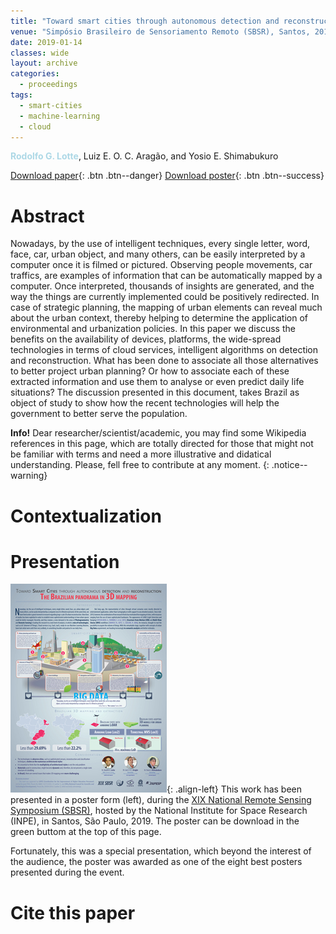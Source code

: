 ```yaml
---
title: "Toward smart cities through autonomous detection and reconstruction: the brazilian panorama on the 3D mapping"
venue: "Simpósio Brasileiro de Sensoriamento Remoto (SBSR), Santos, 2019"
date: 2019-01-14
classes: wide
layout: archive
categories:
  - proceedings
tags:  
  - smart-cities
  - machine-learning
  - cloud
---
```

<span style="color:lightblue">**Rodolfo G. Lotte**</span>, Luiz E. O. C. Aragão, and Yosio E. Shimabukuro

[<i class='fas fa-file-download'></i> Download paper](/assets/files/publications/sbsr-2019/sbsr2019-lotte.pdf){: .btn .btn--danger}
[<i class='fas fa-file-download'></i> Download poster](/assets/files/publications/sbsr-2019/poster-2019.pdf){: .btn .btn--success}

Abstract
=======
<h-abstract>Nowadays, by the use of intelligent techniques, every single letter, word, face, car, urban object, and many others, can be easily interpreted by a computer once it is filmed or pictured. Observing people movements, car traffics, are examples of information that can be automatically mapped by a computer. Once interpreted, thousands of insights are generated, and the way the things are currently implemented could be positively redirected. In case of strategic planning, the mapping of urban elements can reveal much about the urban context, thereby helping to determine the application of environmental and urbanization policies. In this paper we discuss the benefits on the availability of devices, platforms, the wide-spread technologies in terms of cloud services, intelligent algorithms on detection and reconstruction. What has been done to associate all those alternatives to better project urban planning? Or how to associate each of these extracted information and use them to analyse or even predict daily life situations? The discussion presented in this document, takes Brazil as object of study to show how the recent technologies will help the government to better serve the population.</h-abstract>

**Info!** Dear researcher/scientist/academic, you may find some Wikipedia references in this page, which are totally directed for those that might not be familiar with terms and need a more illustrative and didatical understanding. Please, fell free to contribute at any moment. 
{: .notice--warning}

Contextualization
=======

Presentation
======
![image-left](/assets/images/papers/sbsr-2019/poster-2019-thumb.jpg){: .align-left} This work has been presented in a poster form (left), during the [XIX National Remote Sensing Symposium (SBSR)](www.sbsr.com.br/), hosted by the National Institute for Space Research (INPE), in Santos, São Paulo, 2019. The poster can be download in the green buttom at the top of this page.

Fortunately, this was a special presentation, which beyond the interest of the audience, the poster was awarded as one of the eight best posters presented during the event. 

Cite this paper
======
```latex

```
